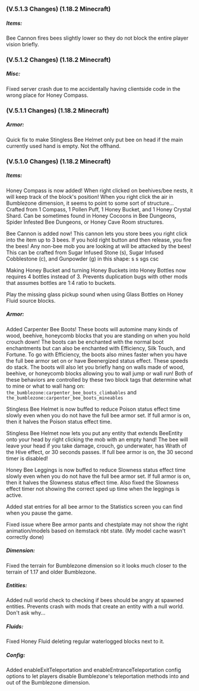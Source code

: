 ### **(V.5.1.3 Changes) (1.18.2 Minecraft)**

##### Items:
Bee Cannon fires bees slightly lower so they do not block the entire player vision briefly.


### **(V.5.1.2 Changes) (1.18.2 Minecraft)**

##### Misc:
Fixed server crash due to me accidentally having clientside code in the wrong place for Honey Compass.


### **(V.5.1.1 Changes) (1.18.2 Minecraft)**

##### Armor:
Quick fix to make Stingless Bee Helmet only put bee on head if the main currently used hand is empty. Not the offhand.


### **(V.5.1.0 Changes) (1.18.2 Minecraft)**

##### Items:
Honey Compass is now added! When right clicked on beehives/bee nests, it will keep track of the block's position!
 When you right click the air in Bumblezone dimension, it seems to point to some sort of structure...
 Crafted from 1 Compass, 1 Pollen Puff, 1 Honey Bucket, and 1 Honey Crystal Shard.
 Can be sometimes found in Honey Cocoons in Bee Dungeons, Spider Infested Bee Dungeons, or Honey Cave Room structures.

Bee Cannon is added now! This cannon lets you store bees you right click into the item up to 3 bees.
 If you hold right button and then release, you fire the bees! Any non-bee mob you are looking at will be attacked by the bees!
 This can be crafted from Sugar Infused Stone (s), Sugar Infused Cobblestone (c), and Gunpowder (g) in this shape:
 s s
 sgs
 csc

Making Honey Bucket and turning Honey Buckets into Honey Bottles now requires 4 bottles instead of 3.
 Prevents duplication bugs with other mods that assumes bottles are 1:4 ratio to buckets.

Play the missing glass pickup sound when using Glass Bottles on Honey Fluid source blocks.

##### Armor:
Added Carpenter Bee Boots! These boots will automine many kinds of wood, beehive, honeycomb blocks that you are standing on when you hold crouch down!
 The boots can be enchanted with the normal boot enchantments but can also be enchanted with Efficiency, Silk Touch, and Fortune.
 To go with Efficiency, the boots also mines faster when you have the full bee armor set on or have Beenergized status effect. These speeds do stack.
 The boots will also let you briefly hang on walls made of wood, beehive, or honeycomb blocks allowing you to wall jump or wall run!
 Both of these behaviors are controlled by these two block tags that determine what to mine or what to wall hang on:
 `the_bumblezone:carpenter_bee_boots_climbables` and `the_bumblezone:carpenter_bee_boots_mineables`

Stingless Bee Helmet is now buffed to reduce Poison status effect time slowly even when you do not have the full bee armor set.
 If full armor is on, then it halves the Poison status effect time.

Stingless Bee Helmet now lets you put any entity that extends BeeEntity onto your head by right clicking the mob with an empty hand!
 The bee will leave your head if you take damage, crouch, go underwater, has Wrath of the Hive effect, or 30 seconds passes.
 If full bee armor is on, the 30 second timer is disabled!

Honey Bee Leggings is now buffed to reduce Slowness status effect time slowly even when you do not have the full bee armor set.
 If full armor is on, then it halves the Slowness status effect time.
 Also fixed the Slowness effect timer not showing the correct sped up time when the leggings is active.

Added stat entries for all bee armor to the Statistics screen you can find when you pause the game.

Fixed issue where Bee armor pants and chestplate may not show the right animation/models based on itemstack nbt state.
 (My model cache wasn't correctly done)

##### Dimension:
Fixed the terrain for Bumblezone dimension so it looks much closer to the terrain of 1.17 and older Bumblezone.

##### Entities:
Added null world check to checking if bees should be angry at spawned entities. 
 Prevents crash with mods that create an entity with a null world. Don't ask why...

##### Fluids:
Fixed Honey Fluid deleting regular waterlogged blocks next to it.

##### Config:
Added enableExitTeleportation and enableEntranceTeleportation config options to let
 players disable Bumblezone's teleportation methods into and out of the Bumblezone dimension.


